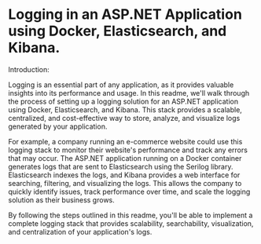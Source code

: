 # Logging in an ASP.NET Application using Docker, Elasticsearch, and Kibana.

Introduction:


Logging is an essential part of any application, as it provides valuable insights into its performance and usage. In this readme, we'll walk through the process of setting up a logging solution for an ASP.NET application using Docker, Elasticsearch, and Kibana. This stack provides a scalable, centralized, and cost-effective way to store, analyze, and visualize logs generated by your application.


For example, a company running an e-commerce website could use this logging stack to monitor their website's performance and track any errors that may occur. The ASP.NET application running on a Docker container generates logs that are sent to Elasticsearch using the Serilog library. Elasticsearch indexes the logs, and Kibana provides a web interface for searching, filtering, and visualizing the logs. This allows the company to quickly identify issues, track performance over time, and scale the logging solution as their business grows.


By following the steps outlined in this readme, you'll be able to implement a complete logging stack that provides scalability, searchability, visualization, and centralization of your application's logs.
